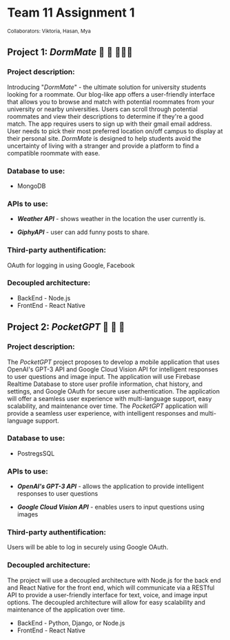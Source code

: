 # Team 11 Assignment 1
<sub> Collaborators: Viktoria, Hasan, Mya </sub>
## Project 1: *DormMate* :iphone: :mag_right: 🧑‍🤝‍🧑

### Project description:
Introducing "*DormMate*" - the ultimate solution for university students looking for a roommate. Our blog-like app offers a user-friendly interface that allows you to browse and match with potential roommates from your university or nearby universities. Users can scroll through potential roommates and view their descriptions to determine if they're a good match. The app requires users to sign up with their gmail email address. User needs to pick their most preferred location on/off campus to display at their personal site. *DormMate* is designed to help students avoid the uncertainty of living with a stranger and provide a platform to find a compatible roommate with ease.

### Database to use: 
* MongoDB

### APIs to use: 
- ***Weather API*** - shows weather in the location the user currently is.

- ***GiphyAPI*** - user can add funny posts to share.


### Third-party authentification: 
OAuth for logging in using Google, Facebook

### Decoupled architecture:
* BackEnd - Node.js
* FrontEnd - React Native


## Project 2: *PocketGPT* :iphone: :speech_balloon: :notebook:

### Project description:
The *PocketGPT* project proposes to develop a mobile application that uses OpenAI's GPT-3 API and Google Cloud Vision API for intelligent responses to user questions and image input. The application will use Firebase Realtime Database to store user profile information, chat history, and settings, and Google OAuth for secure user authentication. The application will offer a seamless user experience with multi-language support, easy scalability, and maintenance over time. The *PocketGPT* application will provide a seamless user experience, with intelligent responses and multi-language support. 


### Database to use: 
* PostregsSQL

### APIs to use: 
- ***OpenAI's GPT-3 API*** - allows the application to provide intelligent responses to user questions

- ***Google Cloud Vision API*** - enables users to input questions using images


### Third-party authentification: 
Users will be able to log in securely using Google OAuth. 


### Decoupled architecture:
The project will use a decoupled architecture with Node.js for the back end and React Native for the front end, which will communicate via a RESTful API to provide a user-friendly interface for text, voice, and image input options.
The decoupled architecture will allow for easy scalability and maintenance of the application over time.
* BackEnd - Python, Django, or Node.js
* FrontEnd - React Native
